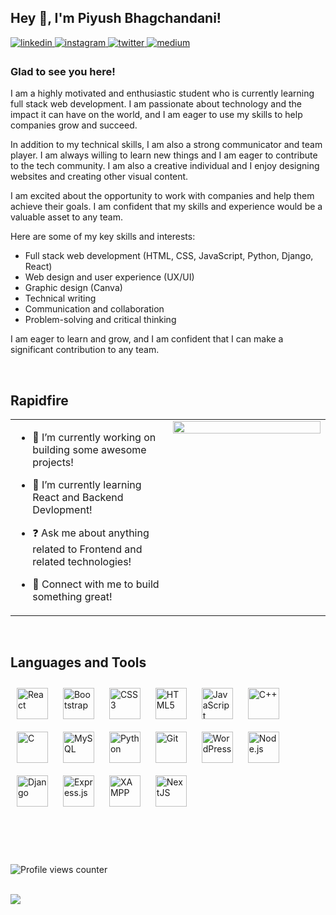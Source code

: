 ## Hey 👋, I'm Piyush Bhagchandani!  
  
<!--
<a href="https://github.com/piyushstacks" target="_blank">
 <img src=https://img.shields.io/badge/github-%2324292e.svg?&style=for-the-badge&logo=github&logoColor=white alt=github style="margin-bottom: 5px;" /> 
</a>-->
<a href="https://linkedin.com/in/piyush-bhagchandani" target="_blank">
<img src=https://img.shields.io/badge/linkedin-%231E77B5.svg?&style=for-the-badge&logo=linkedin&logoColor=white alt=linkedin style="margin-bottom: 5px;" />
</a>
<a href="https://instagram.com/piyushstacks" target="_blank">
<img src=https://img.shields.io/badge/instagram-%23000000.svg?&style=for-the-badge&logo=instagram&logoColor=white alt=instagram style="margin-bottom: 5px;" />
</a>
<a href="https://twitter.com/PiyushStacks" target="_blank">
<img src=https://img.shields.io/badge/twitter-%2300acee.svg?&style=for-the-badge&logo=twitter&logoColor=white alt=twitter style="margin-bottom: 5px;" />
</a>
<a href="https://medium.com/piyushbhagchandani" target="_blank">
<img src=https://img.shields.io/badge/medium-%23292929.svg?&style=for-the-badge&logo=medium&logoColor=white alt=medium style="margin-bottom: 5px;" />
</a>  
  



### Glad to see you here!  
I am a highly motivated and enthusiastic student who is currently learning full stack web development. I am passionate about technology and the impact it can have on the world, and I am eager to use my skills to help companies grow and succeed.

In addition to my technical skills, I am also a strong communicator and team player. I am always willing to learn new things and I am eager to contribute to the tech community. I am also a creative individual and I enjoy designing websites and creating other visual content.

I am excited about the opportunity to work with companies and help them achieve their goals. I am confident that my skills and experience would be a valuable asset to any team.

Here are some of my key skills and interests:

* Full stack web development (HTML, CSS, JavaScript, Python, Django, React)
* Web design and user experience (UX/UI)
* Graphic design (Canva)
* Technical writing
* Communication and collaboration
* Problem-solving and critical thinking

I am eager to learn and grow, and I am confident that I can make a significant contribution to any team.  
  

<br/>  


## Rapidfire  
<table><tr><td valign="top" width="50%">

- 🔭 I’m currently working on building some awesome projects!  
  

- 🌱 I’m currently learning React and Backend Devlopment!  
  

- ❓ Ask me about anything related to Frontend and related technologies!  
  

- 🤝 Connect with me to build something great!  


</td><td valign="top" width="50%">

<div align="center">
<img src="https://media.giphy.com/media/v1.Y2lkPTc5MGI3NjExemd4cXYxeGZyNG1ya2p6dTF1eDdlczZwNzVha3RldjY4MmRjOGdwMCZlcD12MV9pbnRlcm5hbF9naWZfYnlfaWQmY3Q9Zw/fg9WTiKqZ0ZM6o244o/giphy.gif" align="center" style="width: 100%" />
</div>  

</td></tr></table>  

<br/>  


## Languages and Tools  
<div align="justified">  
<a href="https://reactjs.org/" target="_blank"><img style="margin: 10px" src="https://profilinator.rishav.dev/skills-assets/react-original-wordmark.svg" alt="React" height="50" /></a>  
<a href="https://getbootstrap.com/docs/3.4/javascript/" target="_blank"><img style="margin: 10px" src="https://profilinator.rishav.dev/skills-assets/bootstrap-plain.svg" alt="Bootstrap" height="50" /></a>  
<a href="https://www.w3schools.com/css/" target="_blank"><img style="margin: 10px" src="https://profilinator.rishav.dev/skills-assets/css3-original-wordmark.svg" alt="CSS3" height="50" /></a>  
<a href="https://en.wikipedia.org/wiki/HTML5" target="_blank"><img style="margin: 10px" src="https://profilinator.rishav.dev/skills-assets/html5-original-wordmark.svg" alt="HTML5" height="50" /></a>  
<a href="https://www.javascript.com/" target="_blank"><img style="margin: 10px" src="https://profilinator.rishav.dev/skills-assets/javascript-original.svg" alt="JavaScript" height="50" /></a>  
<a href="https://www.cplusplus.com/" target="_blank"><img style="margin: 10px" src="https://profilinator.rishav.dev/skills-assets/cplusplus-original.svg" alt="C++" height="50" /></a>  
<a href="https://www.cprogramming.com/" target="_blank"><img style="margin: 10px" src="https://profilinator.rishav.dev/skills-assets/c-original.svg" alt="C" height="50" /></a>  
<!-- <a href="https://www.docker.com/" target="_blank"><img style="margin: 10px" src="https://profilinator.rishav.dev/skills-assets/docker-original-wordmark.svg" alt="Docker" height="50" /></a>   -->
<!-- <a href="https://www.typescriptlang.org/" target="_blank"><img style="margin: 10px" src="https://profilinator.rishav.dev/skills-assets/typescript-original.svg" alt="TypeScript" height="50" /></a>   -->
<a href="https://www.mysql.com/" target="_blank"><img style="margin: 10px" src="https://profilinator.rishav.dev/skills-assets/mysql-original-wordmark.svg" alt="MySQL" height="50" /></a>  
<!-- <a href="https://www.mongodb.com/" target="_blank"><img style="margin: 10px" src="https://profilinator.rishav.dev/skills-assets/mongodb-original-wordmark.svg" alt="MongoDB" height="50" /></a>   -->
<a href="https://www.python.org/" target="_blank"><img style="margin: 10px" src="https://profilinator.rishav.dev/skills-assets/python-original.svg" alt="Python" height="50" /></a>  
<a href="https://github.com/" target="_blank"><img style="margin: 10px" src="https://profilinator.rishav.dev/skills-assets/git-scm-icon.svg" alt="Git" height="50" /></a>  
<a href="https://wordpress.com/" target="_blank"><img style="margin: 10px" src="https://profilinator.rishav.dev/skills-assets/wordpress.png" alt="WordPress" height="50" /></a>  
<a href="https://nodejs.org/" target="_blank"><img style="margin: 10px" src="https://profilinator.rishav.dev/skills-assets/nodejs-original-wordmark.svg" alt="Node.js" height="50" /></a>  
<a href="https://www.djangoproject.com/" target="_blank"><img style="margin: 10px" src="https://profilinator.rishav.dev/skills-assets/django-original.svg" alt="Django" height="50" /></a>  
<a href="https://expressjs.com/" target="_blank"><img style="margin: 10px" src="https://programador-jr.vercel.app/assets/images/expressjs.png" alt="Express.js" height="50" /></a>  
<a href="https://www.apachefriends.org/" target="_blank"><img style="margin: 10px" src="https://profilinator.rishav.dev/skills-assets/xampp.png" alt="XAMPP" height="50" /></a>  
<a href="https://nextjs.org/" target="_blank"><img style="margin: 10px" src="https://profilinator.rishav.dev/skills-assets/nextjs.png" alt="NextJS" height="50" /></a>  
</div>  

<br/>  

<br/>  

<!--
## Github Stats  
<table><tr><td valign="top" width="55%">

<div align="center"><img src="https://github-readme-stats.vercel.app/api?username=PiyushStacksCode&theme=shades-of-purple&hide_border=false&include_all_commits=false&count_private=true" align="center" style="width: 100%" /></div>

</td><td valign="top" width="45%">

<img src="https://github-readme-stats.vercel.app/api/top-langs/?username=PiyushStacksCode&theme=shades-of-purple&hide_border=false&include_all_commits=false&count_private=false&layout=compact" align="left" style="width: 100%" />

</td>


<tr><td valign="top" width="100%" colspan="2">

<div align="center"><img src="https://github-readme-streak-stats.herokuapp.com/?user=PiyushStacksCode&theme=shades-of-purple&hide_border=false" align="center" style="width: 100%" /></div>

</td>
</tr>-->

</table>  

<br/>  

<!-- Proudly created with GPRM ( https://gprm.itsvg.in ) -->

<br/>  

![Profile views counter](https://komarev.com/ghpvc/?username=PiyushStacksCode&&style=flat-square)  
  

<br/>  

<div align="left">
            <a href="https://www.buymeacoffee.com/piyushbhagchandani" target="_blank" style="display: inline-block;">
                <img
                    src="https://img.shields.io/badge/Donate-Buy%20Me%20A%20Coffee-orange.svg?style=flat-square&logo=buymeacoffee" 
                    align="left"
                />
            </a></div>
<br />

